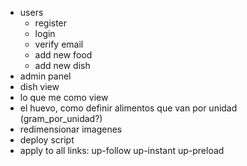 - users
  - register
  - login
  - verify email
  - add new food
  - add new dish
- admin panel
- dish view
- lo que me como view
- el huevo, como definir alimentos que van por unidad (gram_por_unidad?)
- redimensionar imagenes
- deploy script
- apply to all links:
	up-follow
	up-instant
	up-preload